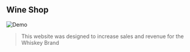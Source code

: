 ## Wine Shop
![Demo](https://user-images.githubusercontent.com/47358094/122234253-07cdca00-cebd-11eb-8dcf-b15d34c9be1f.gif)

>This website was designed to increase sales and revenue for the Whiskey Brand
